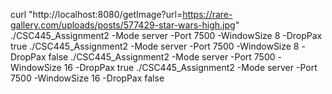 curl "http://localhost:8080/getImage?url=https://rare-gallery.com/uploads/posts/577429-star-wars-high.jpg"
./CSC445_Assignment2 -Mode server -Port 7500 -WindowSize 8 -DropPax true
./CSC445_Assignment2 -Mode server -Port 7500 -WindowSize 8 -DropPax false
./CSC445_Assignment2 -Mode server -Port 7500 -WindowSize 16 -DropPax true
./CSC445_Assignment2 -Mode server -Port 7500 -WindowSize 16 -DropPax false